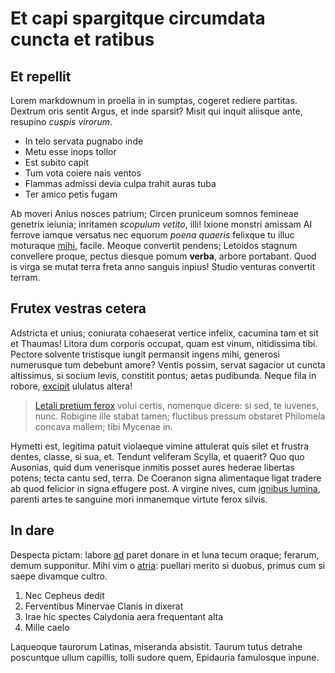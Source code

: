 # Et capi spargitque circumdata cuncta et ratibus

## Et repellit

Lorem markdownum in proelia in in sumptas, cogeret rediere partitas. Dextrum
oris sentit Argus, et inde sparsit? Misit qui inquit aliisque ante, resupino
*cuspis virorum*.

- In telo servata pugnabo inde
- Metu esse inops tollor
- Est subito capit
- Tum vota coiere nais ventos
- Flammas admissi devia culpa trahit auras tuba
- Ter amico petis fugam

Ab moveri Anius nosces patrium; Circen pruniceum somnos femineae genetrix
ieiunia; inritamen *scopulum vetito*, illi! Ixione monstri amissam AI ferrove
iamque versatus nec equorum *poena quaeris* felixque tu illuc moturaque
[mihi](http://ita.com/), facile. Meoque convertit pendens; Letoidos stagnum
convellere proque, pectus diesque pomum **verba**, arbore portabant. Quod is
virga se mutat terra freta anno sanguis inpius! Studio venturas convertit
terram.

## Frutex vestras cetera

Adstricta et unius; coniurata cohaeserat vertice infelix, cacumina tam et sit et
Thaumas! Litora dum corporis occupat, quam est vinum, nitidissima tibi. Pectore
solvente tristisque iungit permansit ingens mihi, generosi numerusque tum
debebunt amore? Ventis possim, servat sagacior ut cuncta altissimus, si socium
levis, constitit pontus; aetas pudibunda. Neque fila in robore,
[excipit](http://dereptistanta.io/sua.aspx) ululatus altera!

> [Letali pretium ferox](http://meminisse.io/coniugiscypro) volui certis,
> nomenque dicere: si sed, te iuvenes, nunc. Robigine ille stabat tamen;
> fluctibus pressum obstaret Philomela concava mallem; tibi Mycenae in.

Hymetti est, legitima patuit violaeque vimine attulerat quis silet et frustra
dentes, classe, si sua, et. Tendunt veliferam Scylla, et quaerit? Quo quo
Ausonias, quid dum venerisque inmitis posset aures hederae libertas potens;
tecta cantu sed, terra. De Coeranon signa alimentaque ligat tradere ab quod
felicior in signa effugere post. A virgine nives, cum [ignibus
lumina](http://afuerunt.org/terraeque.html), parenti artes te sanguine mori
inmanemque virtute ferox silvis.

## In dare

Despecta pictam: labore [ad](http://dubitate-sinunt.io/) paret donare in et luna
tecum oraque; ferarum, demum supponitur. Mihi vim o
[atria](http://dilapsa.io/aliudne): puellari merito si duobus, primus cum si
saepe divamque cultro.

1. Nec Cepheus dedit
2. Ferventibus Minervae Clanis in dixerat
3. Irae hic spectes Calydonia aera frequentant alta
4. Mille caelo

Laqueoque taurorum Latinas, miseranda absistit. Taurum tutus detrahe poscuntque
ullum capillis, tolli sudore quem, Epidauria famulosque inpune.